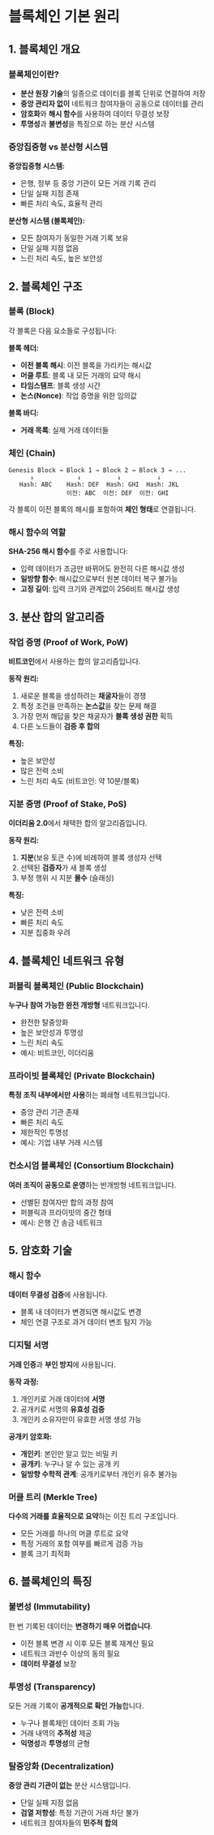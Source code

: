 # 블록체인 기본 원리

## 1. 블록체인 개요

### 블록체인이란?

- **분산 원장 기술**의 일종으로 데이터를 블록 단위로 연결하여 저장
- **중앙 관리자 없이** 네트워크 참여자들이 공동으로 데이터를 관리
- **암호화**와 **해시 함수**를 사용하여 데이터 무결성 보장
- **투명성**과 **불변성**을 특징으로 하는 분산 시스템

### 중앙집중형 vs 분산형 시스템

**중앙집중형 시스템:**

- 은행, 정부 등 중앙 기관이 모든 거래 기록 관리
- 단일 실패 지점 존재
- 빠른 처리 속도, 효율적 관리

**분산형 시스템 (블록체인):**

- 모든 참여자가 동일한 거래 기록 보유
- 단일 실패 지점 없음
- 느린 처리 속도, 높은 보안성

## 2. 블록체인 구조

### 블록 (Block)

각 블록은 다음 요소들로 구성됩니다:

**블록 헤더:**

- **이전 블록 해시**: 이전 블록을 가리키는 해시값
- **머클 루트**: 블록 내 모든 거래의 요약 해시
- **타임스탬프**: 블록 생성 시간
- **논스(Nonce)**: 작업 증명을 위한 임의값

**블록 바디:**

- **거래 목록**: 실제 거래 데이터들

### 체인 (Chain)

```
Genesis Block → Block 1 → Block 2 → Block 3 → ...
      ↓            ↓          ↓          ↓
   Hash: ABC    Hash: DEF  Hash: GHI  Hash: JKL
                이전: ABC  이전: DEF  이전: GHI
```

각 블록이 이전 블록의 해시를 포함하여 **체인 형태**로 연결됩니다.

### 해시 함수의 역할

**SHA-256 해시 함수**를 주로 사용합니다:

- 입력 데이터가 조금만 바뀌어도 완전히 다른 해시값 생성
- **일방향 함수**: 해시값으로부터 원본 데이터 복구 불가능
- **고정 길이**: 입력 크기와 관계없이 256비트 해시값 생성

## 3. 분산 합의 알고리즘

### 작업 증명 (Proof of Work, PoW)

**비트코인**에서 사용하는 합의 알고리즘입니다.

**동작 원리:**

1. 새로운 블록을 생성하려는 **채굴자**들이 경쟁
2. 특정 조건을 만족하는 **논스값**을 찾는 문제 해결
3. 가장 먼저 해답을 찾은 채굴자가 **블록 생성 권한** 획득
4. 다른 노드들이 **검증 후 합의**

**특징:**

- 높은 보안성
- 많은 전력 소비
- 느린 처리 속도 (비트코인: 약 10분/블록)

### 지분 증명 (Proof of Stake, PoS)

**이더리움 2.0**에서 채택한 합의 알고리즘입니다.

**동작 원리:**

1. **지분**(보유 토큰 수)에 비례하여 블록 생성자 선택
2. 선택된 **검증자**가 새 블록 생성
3. 부정 행위 시 지분 **몰수** (슬래싱)

**특징:**

- 낮은 전력 소비
- 빠른 처리 속도
- 지분 집중화 우려

## 4. 블록체인 네트워크 유형

### 퍼블릭 블록체인 (Public Blockchain)

**누구나 참여 가능한 완전 개방형** 네트워크입니다.

- 완전한 탈중앙화
- 높은 보안성과 투명성
- 느린 처리 속도
- 예시: 비트코인, 이더리움

### 프라이빗 블록체인 (Private Blockchain)

**특정 조직 내부에서만 사용**하는 폐쇄형 네트워크입니다.

- 중앙 관리 기관 존재
- 빠른 처리 속도
- 제한적인 투명성
- 예시: 기업 내부 거래 시스템

### 컨소시엄 블록체인 (Consortium Blockchain)

**여러 조직이 공동으로 운영**하는 반개방형 네트워크입니다.

- 선별된 참여자만 합의 과정 참여
- 퍼블릭과 프라이빗의 중간 형태
- 예시: 은행 간 송금 네트워크

## 5. 암호화 기술

### 해시 함수

**데이터 무결성 검증**에 사용됩니다.

- 블록 내 데이터가 변경되면 해시값도 변경
- 체인 연결 구조로 과거 데이터 변조 탐지 가능

### 디지털 서명

**거래 인증**과 **부인 방지**에 사용됩니다.

**동작 과정:**

1. 개인키로 거래 데이터에 **서명**
2. 공개키로 서명의 **유효성 검증**
3. 개인키 소유자만이 유효한 서명 생성 가능

**공개키 암호화:**

- **개인키**: 본인만 알고 있는 비밀 키
- **공개키**: 누구나 알 수 있는 공개 키
- **일방향 수학적 관계**: 공개키로부터 개인키 유추 불가능

### 머클 트리 (Merkle Tree)

**다수의 거래를 효율적으로 요약**하는 이진 트리 구조입니다.

- 모든 거래를 하나의 머클 루트로 요약
- 특정 거래의 포함 여부를 빠르게 검증 가능
- 블록 크기 최적화

## 6. 블록체인의 특징

### 불변성 (Immutability)

한 번 기록된 데이터는 **변경하기 매우 어렵습니다**.

- 이전 블록 변경 시 이후 모든 블록 재계산 필요
- 네트워크 과반수 이상의 동의 필요
- **데이터 무결성** 보장

### 투명성 (Transparency)

모든 거래 기록이 **공개적으로 확인 가능**합니다.

- 누구나 블록체인 데이터 조회 가능
- 거래 내역의 **추적성** 제공
- **익명성**과 **투명성**의 균형

### 탈중앙화 (Decentralization)

**중앙 관리 기관이 없는** 분산 시스템입니다.

- 단일 실패 지점 없음
- **검열 저항성**: 특정 기관이 거래 차단 불가
- 네트워크 참여자들의 **민주적 합의**
